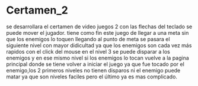 # Certamen_2
se desarrollara el certamen de video juegos 2 
con las flechas del teclado se puede mover el jugador.
tiene como fin este juego de llegar a una meta sin que los enemigos lo toquen
llegando al punto de meta se pasara el siguiente nivel con mayor  didicultad ya que los enemigos son cada vez más rapidos
con el click del mouse en el nivel 3 se puede disparar a los enemigos y en ese mismo nivel si los enemigos lo tocan vuelve a la pagina principal
donde se tiene volver a iniciar el juego ya que fue tocado por el enemigo,los 2 primeros niveles no tienen disparos ni el enemigo puede matar ya que son niveles faciles pero el último ya es mas complicado.
